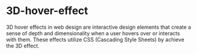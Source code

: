 # 3D-hover-effect
3D hover effects in web design are interactive design elements that create a sense of depth and dimensionality when a user hovers over or interacts with them. These effects utilize CSS (Cascading Style Sheets) by achieve the 3D effect.
